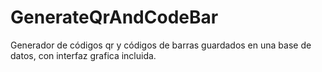 # GenerateQrAndCodeBar
Generador de códigos qr y códigos de barras guardados en una base de datos, con interfaz grafica incluida.
